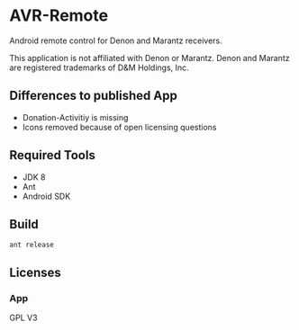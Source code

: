 # AVR-Remote

Android remote control for Denon and Marantz receivers.

This application is not affiliated with Denon or Marantz. 
Denon and Marantz are registered trademarks of D&M Holdings, Inc. 

## Differences to published App
* Donation-Activitiy is missing
* Icons removed because of open licensing questions

## Required Tools

* JDK 8
* Ant
* Android SDK

## Build

`ant release`

## Licenses

### App
GPL V3
